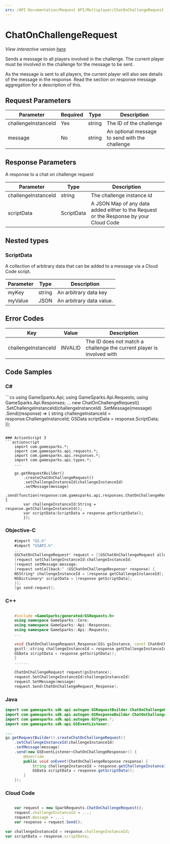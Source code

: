 ```yaml
---
src: /API Documentation/Request API/Multiplayer/ChatOnChallengeRequest.md
---
```


# ChatOnChallengeRequest

*View interactive version <a href="https://api.gamesparks.net/#chatonchallengerequest" target="_apidocs">here</a>*


Sends a message to all players involved in the challenge. The current player must be involved in the challenge for the message to be sent.

As the message is sent to all players, the current player will also see details of the message in the response. Read the section on response message aggregation for a description of this.


## Request Parameters

Parameter | Required | Type | Description
--------- | -------- | ---- | -----------
challengeInstanceId | Yes | string | The ID of the challenge
message | No | string | An optional message to send with the challenge

## Response Parameters


A response to a chat on challenge request

Parameter | Type | Description
--------- | ---- | -----------
challengeInstanceId | string | The challenge instance id
scriptData | ScriptData | A JSON Map of any data added either to the Request or the Response by your Cloud Code

## Nested types

### ScriptData

A collection of arbitrary data that can be added to a message via a Cloud Code script.

Parameter | Type | Description
--------- | ---- | -----------
myKey | string | An arbitrary data key
myValue | JSON | An arbitrary data value.

## Error Codes

Key | Value | Description
--------- | ----------- | -----------
challengeInstanceId | INVALID | The ID does not match a challenge the current player is involved with

## Code Samples

<h3>C#</h3>
```cs
	using GameSparks.Api;
	using GameSparks.Api.Requests;
	using GameSparks.Api.Responses;
	...
	new ChatOnChallengeRequest()
		.SetChallengeInstanceId(challengeInstanceId)
		.SetMessage(message)
		.Send((response) => {
		string challengeInstanceId = response.ChallengeInstanceId; 
		GSData scriptData = response.ScriptData; 
		});

```

### ActionScript 3
```actionscript
	import com.gamesparks.*;
	import com.gamesparks.api.requests.*;
	import com.gamesparks.api.responses.*;
	import com.gamesparks.api.types.*;
	...
	
	gs.getRequestBuilder()
	    .createChatOnChallengeRequest()
		.setChallengeInstanceId(challengeInstanceId)
		.setMessage(message)
		.send(function(response:com.gamesparks.api.responses.ChatOnChallengeResponse):void {
		var challengeInstanceId:String = response.getChallengeInstanceId(); 
		var scriptData:ScriptData = response.getScriptData(); 
		});

```

### Objective-C
```objectivec
	#import "GS.h"
	#import "GSAPI.h"
	...
	GSChatOnChallengeRequest* request = [[GSChatOnChallengeRequest alloc] init];
	[request setChallengeInstanceId:challengeInstanceId;
	[request setMessage:message;
	[request setCallback:^ (GSChatOnChallengeResponse* response) {
	NSString* challengeInstanceId = [response getChallengeInstanceId]; 
	NSDictionary* scriptData = [response getScriptData]; 
	}];
	[gs send:request];

```

### C++
```cpp

	#include <GameSparks/generated/GSRequests.h>
	using namespace GameSparks::Core;
	using namespace GameSparks::Api::Responses;
	using namespace GameSparks::Api::Requests;
	...
	
	void ChatOnChallengeRequest_Response(GS& gsInstance, const ChatOnChallengeResponse& response) {
	gsstl::string challengeInstanceId = response.getChallengeInstanceId(); 
	GSData scriptData = response.getScriptData(); 
	}
	......
	
	ChatOnChallengeRequest request(gsInstance);
	request.SetChallengeInstanceId(challengeInstanceId)
	request.SetMessage(message)
	request.Send(ChatOnChallengeRequest_Response);
```

### Java
```java
import com.gamesparks.sdk.api.autogen.GSRequestBuilder.ChatOnChallengeRequest;
import com.gamesparks.sdk.api.autogen.GSResponseBuilder.ChatOnChallengeResponse;
import com.gamesparks.sdk.api.autogen.GSTypes.*;
import com.gamesparks.sdk.api.GSEventListener;

...
gs.getRequestBuilder().createChatOnChallengeRequest()
	.setChallengeInstanceId(challengeInstanceId)
	.setMessage(message)
	.send(new GSEventListener<ChatOnChallengeResponse>() {
		@Override
		public void onEvent(ChatOnChallengeResponse response) {
			String challengeInstanceId = response.getChallengeInstanceId(); 
			GSData scriptData = response.getScriptData(); 
		}
	});

```

### Cloud Code
```javascript

	var request = new SparkRequests.ChatOnChallengeRequest();
	request.challengeInstanceId = ...;
	request.message = ...;
	var response = request.Send();
	
var challengeInstanceId = response.challengeInstanceId; 
var scriptData = response.scriptData; 
```


